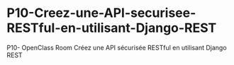 # P10-Creez-une-API-securisee-RESTful-en-utilisant-Django-REST
P10- OpenClass Room Créez une API sécurisée RESTful en utilisant Django REST
